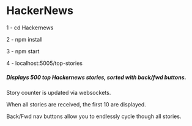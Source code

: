 # HackerNews

1 - cd Hackernews

2 - npm install

3 - npm start

4 - localhost:5005/top-stories







##### Displays 500 top Hackernews stories, sorted with back/fwd buttons.

Story counter is updated via websockets.

When all stories are received, the first 10 are displayed.

Back/Fwd nav buttons allow you to endlessly cycle though all stories.
